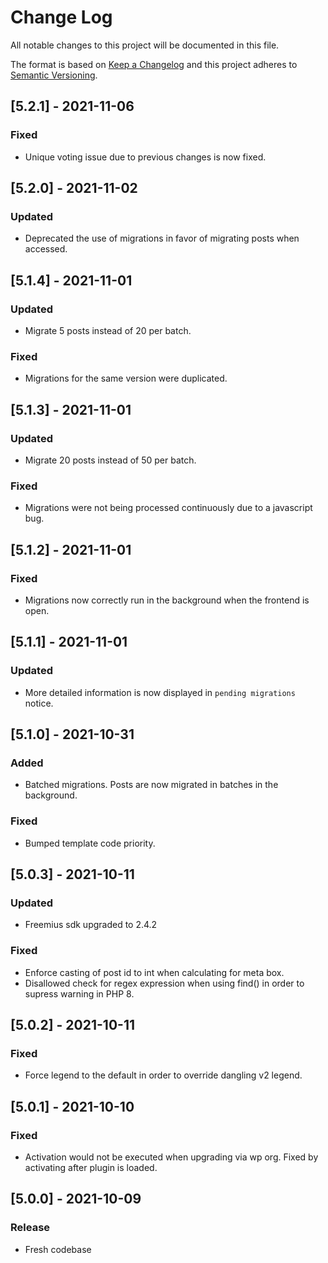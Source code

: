 # Change Log

All notable changes to this project will be documented in this file.

The format is based on [Keep a Changelog](http://keepachangelog.com/)
and this project adheres to [Semantic Versioning](http://semver.org/).

## [5.2.1] - 2021-11-06

### Fixed
- Unique voting issue due to previous changes is now fixed.

## [5.2.0] - 2021-11-02

### Updated
- Deprecated the use of migrations in favor of migrating posts when accessed.

## [5.1.4] - 2021-11-01

### Updated
- Migrate 5 posts instead of 20 per batch.

### Fixed
- Migrations for the same version were duplicated.

## [5.1.3] - 2021-11-01

### Updated
- Migrate 20 posts instead of 50 per batch.

### Fixed
- Migrations were not being processed continuously due to a javascript bug.

## [5.1.2] - 2021-11-01

### Fixed
- Migrations now correctly run in the background when the frontend is open.

## [5.1.1] - 2021-11-01

### Updated
- More detailed information is now displayed in `pending migrations` notice.

## [5.1.0] - 2021-10-31

### Added
- Batched migrations. Posts are now migrated in batches in the background.

### Fixed
- Bumped template code priority.


## [5.0.3] - 2021-10-11

### Updated
- Freemius sdk upgraded to 2.4.2

### Fixed
- Enforce casting of post id to int when calculating for meta box.
- Disallowed check for regex expression when using find() in order to supress warning in PHP 8.

## [5.0.2] - 2021-10-11

### Fixed
- Force legend to the default in order to override dangling v2 legend.

## [5.0.1] - 2021-10-10

### Fixed
- Activation would not be executed when upgrading via wp org. Fixed by activating after plugin is loaded.

## [5.0.0] - 2021-10-09

### Release
- Fresh codebase